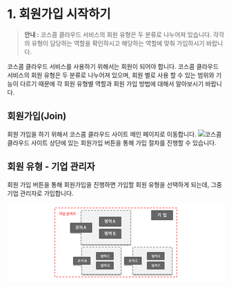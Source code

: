 # 1. 회원가입 시작하기

> **안내 :** 코스콤 클라우드 서비스의 회원 유형은 두 분류로 나누어져 있습니다. 각각의 유형이 담당하는 역할을 확인하시고 해당하는 역할에 맞춰 가입하시기 바랍니다.

코스콤 클라우드 서비스를 사용하기 위해서는 회원이 되어야 합니다. 코스콤 클라우드 서비스의 회원 유형은 두 분류로 나누어져 있으며, 회원 별로 사용 할 수 있는 범위와 기능이 다르기 때문에 각 회원 유형별 역할과 회원 가입 방법에 대해서 알아보시기 바랍니다.

## **회원가입\(Join\)**

회원 가입을 하기 위해서 코스콤 클라우드 사이트 메인 페이지로 이동합니다. ![](https://helpcomm.kpaasta.cloud/joinandlogin/Join&Login/join-1.png)코스콤 클라우드 사이트 상단에 있는 회원가입 버튼을 통해 가입 절차를 진행할 수 있습니다.

## **회원 유형 - 기업 관리자**

회원 가입 버튼을 통해 회원가입을 진행하면 가입할 회원 유형을 선택하게 되는데, 그중 기업 관리자로 가입합니다.

![](.gitbook/assets/image%20%285%29.png)

